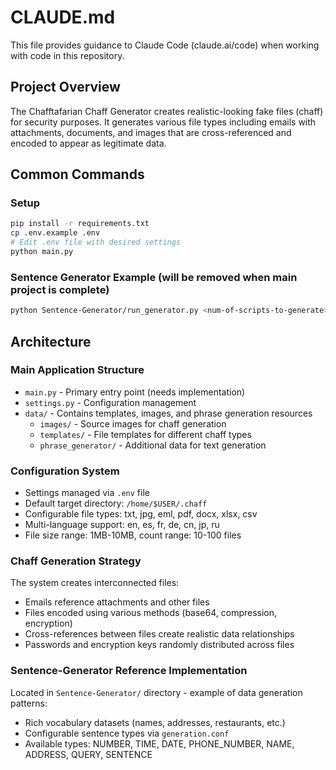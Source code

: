 # CLAUDE.md

This file provides guidance to Claude Code (claude.ai/code) when working with code in this repository.

## Project Overview

The Chafftafarian Chaff Generator creates realistic-looking fake files (chaff) for security purposes. It generates various file types including emails with attachments, documents, and images that are cross-referenced and encoded to appear as legitimate data.

## Common Commands

### Setup
```bash
pip install -r requirements.txt
cp .env.example .env
# Edit .env file with desired settings
python main.py
```

### Sentence Generator Example (will be removed when main project is complete)
```bash
python Sentence-Generator/run_generator.py <num-of-scripts-to-generate>
```

## Architecture

### Main Application Structure
- `main.py` - Primary entry point (needs implementation)
- `settings.py` - Configuration management
- `data/` - Contains templates, images, and phrase generation resources
  - `images/` - Source images for chaff generation
  - `templates/` - File templates for different chaff types
  - `phrase_generator/` - Additional data for text generation

### Configuration System
- Settings managed via `.env` file
- Default target directory: `/home/$USER/.chaff`
- Configurable file types: txt, jpg, eml, pdf, docx, xlsx, csv
- Multi-language support: en, es, fr, de, cn, jp, ru
- File size range: 1MB-10MB, count range: 10-100 files

### Chaff Generation Strategy
The system creates interconnected files:
- Emails reference attachments and other files
- Files encoded using various methods (base64, compression, encryption)
- Cross-references between files create realistic data relationships
- Passwords and encryption keys randomly distributed across files

### Sentence-Generator Reference Implementation
Located in `Sentence-Generator/` directory - example of data generation patterns:
- Rich vocabulary datasets (names, addresses, restaurants, etc.)
- Configurable sentence types via `generation.conf`
- Available types: NUMBER, TIME, DATE, PHONE_NUMBER, NAME, ADDRESS, QUERY, SENTENCE